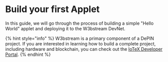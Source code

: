# Build your first Applet

In this guide, we will go through the process of building a simple "Hello World" applet and deploying it to the W3bstream DevNet.

{% hint style="info" %}
W3bstream is a primary component of a DePIN project. If you are interested in learning how to build a complete project, including hardware and blockchain, you can check out the [IoTeX Developer Portal](https://developers.iotex.io).
{% endhint %}
